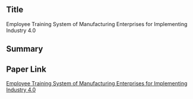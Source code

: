 ## Title
Employee Training System of Manufacturing Enterprises for Implementing Industry 4.0

## Summary




## Paper Link

[Employee Training System of Manufacturing Enterprises for Implementing Industry 4.0](https://www.researchgate.net/publication/346491966_Employee_Training_System_of_Manufacturing_Enterprises_for_Implementing_Industry_40)